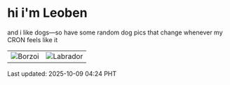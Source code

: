 # hi i'm Leoben

and i like dogs—so have some random dog pics that change whenever my CRON feels like it

|  |  |
|--------|----------|
| ![Borzoi](https://random-dog-vercel.vercel.app/api/random-borzoi?v=1759955040) | ![Labrador](https://random-dog-vercel.vercel.app/api/random-labrador?v=1759955040) |

Last updated: 2025-10-09 04:24 PHT
